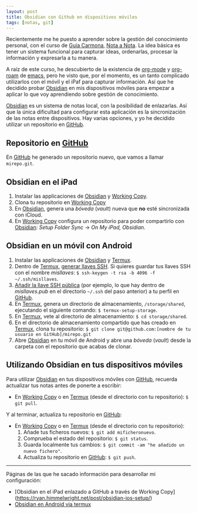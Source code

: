 ```yaml
---
layout: post
title: Obsidian con Github en dispositivos móviles
tags: [notas, git]
---
```


Recientemente me he puesto a aprender sobre la gestión del conocimiento personal, con el curso de [Guía Carmona](https://unbuenplan.blog/author/guiacarmona/), [Nota a Nota](https://unbuenplan.blog/2021/11/02/por-que-instalarte-una-nueva-aplicacion-de-notas-no-va-a-solucionar-tus-problemas-con-la-gestion-del-conocimiento/). La idea básica es tener un sistema funcional para capturar ideas, ordenarlas, procesar la información y expresarla a tu manera.  

A raíz de este curso, he descubierto de la existencia de [org-mode](https://www.orgmode.org/index.html) y [org-roam](https://www.orgroam.com/manual.html) de [emacs](https://www.gnu.org/software/emacs/), pero he visto que, por el momento, es un tanto complicado utilizarlos con el móvil y el iPaf para capturar información. Así que he decidido probar [Obsidian](https://obsidian.md/) en mis dispositivos móviles para empezar a aplicar lo que voy aprendiendo sobre gestión de conocimiento.

[Obsidian](https://obsidian.md/) es un sistema de notas  local, con la posibilidad de enlazarlas. Así que la única dificultad para configurar esta aplicación es la sincronización de las notas entre dispositivos. Hay varias opciones, y yo he decidido utilizar un repositorio en  [GitHub](https://github.com/).

## Repositorio en [GitHub](https://github.com/)
En [GitHub](https://github.com/) he generado un repositorio nuevo, que vamos a llamar `mirepo.git`.

## Obsidian en el iPad
1. Instalar las applicaciones de [Obsidian](https://obsidian.md/) y [Working Copy](https://workingcopy.app).
2. Clona tu repositorio en [Working Copy](https://workingcopy.app)
3. En [Obsidian](https://obsidian.md/), genera una  *bóveda* (*vault*) nueva que **no** esté sincronizada con iCloud.
3. En  [Working Copy](https://workingcopy.app) configura un repositorio para poder compartirlo con [Obsidian](https://obsidian.md/): *Setup Folder Sync* -> *On My iPad, Obsidian*.

## Obsidian en un móvil con Android
1.  Instalar las applicaciones de [Obsidian](https://obsidian.md/) y [Termux](https://termux.com/).
2.  Dentro de [Termux](https://termux.com/), [generar llaves SSH](https://docs.github.com/en/authentication/connecting-to-github-with-ssh/generating-a-new-ssh-key-and-adding-it-to-the-ssh-agent). Si quieres guardar tus llaves SSH con el nombre *misllaves*: `$ ssh-keygen -t rsa -b 4096 -f ~/.ssh/misllaves`.
3. [Añadir la llave SSH pública](https://docs.github.com/en/authentication/connecting-to-github-with-ssh/adding-a-new-ssh-key-to-your-github-account) (por ejemplo, lo que hay dentro de *misllaves.pub* en el directorio `~/.ssh` del paso anterior) a tu perfil en  [GitHub](https://github.com/).
4.  En [Termux](https://termux.com/), genera un directorio de almacenamiento, `/storage/shared`, ejecutando el siguiente comando: `$ termux-setup-storage`. 
5. En [Termux](https://termux.com/), vete al directorio de almacenamiento: `$ cd storage/shared`. 
6. En el directorio de almacenamiento compartido que has creado en [Termux](https://termux.com/), clona tu repositorio: `$ git clone git@github.com:[nombre de tu usuario en GitHub]/mirepo.git`
7.  Abre  [Obsidian](https://obsidian.md/) en tu móvil de Android y abre una *bóveda* (*vault*) desde la carpeta con el repositorio que acabas de clonar.

## Utilizando Obsidian en tus dispositivos móviles
Para utilizar [Obsidian](https://obsidian.md/) en tus dispositivos móviles con [GitHub](https://github.com/), recuerda actualizar tus notas antes de ponerte a escribir:
*  En [Working Copy](https://workingcopy.app) o en  [Termux](https://termux.com/) (desde el directorio con tu repositorio): `$ git pull`.

Y al terminar, actualiza tu repositorio en  [GitHub](https://github.com/):
*  En [Working Copy](https://workingcopy.app) o en  [Termux](https://termux.com/) (desde el directorio con tu repositorio): 
	1. Añade tus ficheros nuevos: `$ git add mificheronuevo`.
	2. Comprueba el estado del repositorio: `$ git status`.
	3. Guarda localmente tus cambios: `$ git commit -am "he añadido un nuevo fichero"`.
	4. Actualiza  tu repositorio en  [GitHub](https://github.com/): `$ git push`.

---
Páginas de las que he sacado información para desarrollar mi configuración:

* [Obsidian en el iPad enlazado a GitHub a través de Working Copy] (https://ryan.himmelwright.net/post/obsidian-ios-setup/)
* [Obsidian en Android via termux](https://www.greghilston.com/post/how-i-use-obsidian-mobile-with-git-on-android/)

